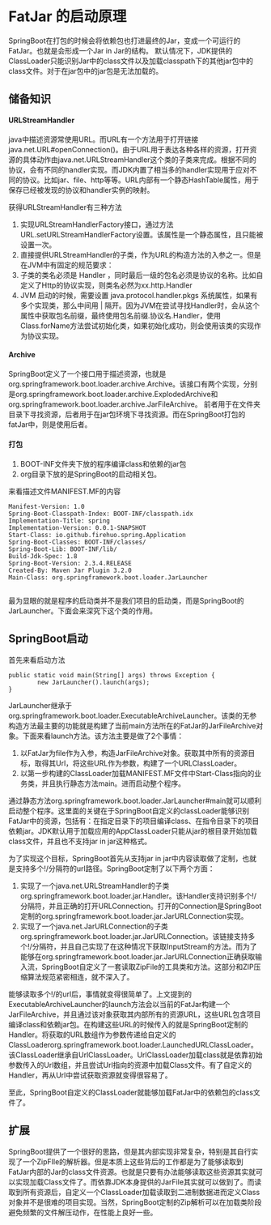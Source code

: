 # FatJar 的启动原理

SpringBoot在打包的时候会将依赖包也打进最终的Jar，变成一个可运行的FatJar。也就是会形成一个Jar in Jar的结构。
默认情况下，JDK提供的ClassLoader只能识别Jar中的class文件以及加载classpath下的其他jar包中的class文件。对于在jar包中的jar包是无法加载的。

## 储备知识

#### URLStreamHandler

java中描述资源常使用URL。而URL有一个方法用于打开链接java.net.URL#openConnection()。由于URL用于表达各种各样的资源，打开资源的具体动作由java.net.URLStreamHandler这个类的子类来完成。根据不同的协议，会有不同的handler实现。而JDK内置了相当多的handler实现用于应对不同的协议。比如jar、file、http等等。URL内部有一个静态HashTable属性，用于保存已经被发现的协议和handler实例的映射。

获得URLStreamHandler有三种方法

1. 实现URLStreamHandlerFactory接口，通过方法URL.setURLStreamHandlerFactory设置。该属性是一个静态属性，且只能被设置一次。
2. 直接提供URLStreamHandler的子类，作为URL的构造方法的入参之一。但是在JVM中有固定的规范要求：
3. 子类的类名必须是 Handler ，同时最后一级的包名必须是协议的名称。比如自定义了Http的协议实现，则类名必然为xx.http.Handler
4. JVM 启动的时候，需要设置 java.protocol.handler.pkgs 系统属性，如果有多个实现类，那么中间用 | 隔开。因为JVM在尝试寻找Handler时，会从这个属性中获取包名前缀，最终使用包名前缀.协议名.Handler，使用Class.forName方法尝试初始化类，如果初始化成功，则会使用该类的实现作为协议实现。

#### Archive

SpringBoot定义了一个接口用于描述资源，也就是org.springframework.boot.loader.archive.Archive。该接口有两个实现，分别是org.springframework.boot.loader.archive.ExplodedArchive和org.springframework.boot.loader.archive.JarFileArchive。
前者用于在文件夹目录下寻找资源，后者用于在jar包环境下寻找资源。而在SpringBoot打包的fatJar中，则是使用后者。

#### 打包

1. BOOT-INF文件夹下放的程序编译class和依赖的jar包
2. org目录下放的是SpringBoot的启动相关包。

来看描述文件MANIFEST.MF的内容

```
Manifest-Version: 1.0
Spring-Boot-Classpath-Index: BOOT-INF/classpath.idx
Implementation-Title: spring
Implementation-Version: 0.0.1-SNAPSHOT
Start-Class: io.github.firehuo.spring.Application
Spring-Boot-Classes: BOOT-INF/classes/
Spring-Boot-Lib: BOOT-INF/lib/
Build-Jdk-Spec: 1.8
Spring-Boot-Version: 2.3.4.RELEASE
Created-By: Maven Jar Plugin 3.2.0
Main-Class: org.springframework.boot.loader.JarLauncher


```

最为显眼的就是程序的启动类并不是我们项目的启动类，而是SpringBoot的JarLauncher。下面会来深究下这个类的作用。

## SpringBoot启动

首先来看启动方法

```
public static void main(String[] args) throws Exception {
        new JarLauncher().launch(args);
}
```

JarLauncher继承于org.springframework.boot.loader.ExecutableArchiveLauncher。该类的无参构造方法最主要的功能就是构建了当前main方法所在的FatJar的JarFileArchive对象。下面来看launch方法。该方法主要是做了2个事情：

1. 以FatJar为file作为入参，构造JarFileArchive对象。获取其中所有的资源目标，取得其Url，将这些URL作为参数，构建了一个URLClassLoader。
2. 以第一步构建的ClassLoader加载MANIFEST.MF文件中Start-Class指向的业务类，并且执行静态方法main。进而启动整个程序。

通过静态方法org.springframework.boot.loader.JarLauncher#main就可以顺利启动整个程序。这里面的关键在于SpringBoot自定义的classLoader能够识别FatJar中的资源，包括有：在指定目录下的项目编译class、在指令目录下的项目依赖jar。JDK默认用于加载应用的AppClassLoader只能从jar的根目录开始加载class文件，并且也不支持jar in jar这种格式。

为了实现这个目标，SpringBoot首先从支持jar in jar中内容读取做了定制，也就是支持多个!/分隔符的url路径。SpringBoot定制了以下两个方面：

1. 实现了一个java.net.URLStreamHandler的子类org.springframework.boot.loader.jar.Handler。该Handler支持识别多个!/分隔符，并且正确的打开URLConnection。打开的Connection是SpringBoot定制的org.springframework.boot.loader.jar.JarURLConnection实现。
2. 实现了一个java.net.JarURLConnection的子类org.springframework.boot.loader.jar.JarURLConnection。该链接支持多个!/分隔符，并且自己实现了在这种情况下获取InputStream的方法。而为了能够在org.springframework.boot.loader.jar.JarURLConnection正确获取输入流，SpringBoot自定义了一套读取ZipFile的工具类和方法。这部分和ZIP压缩算法规范紧密相连，就不深入了。

能够读取多个!/的url后，事情就变得很简单了。上文提到的ExecutableArchiveLauncher的launch方法会以当前的FatJar构建一个JarFileArchive，并且通过该对象获取其内部所有的资源URL，这些URL包含项目编译class和依赖jar包。在构建这些URL的时候传入的就是SpringBoot定制的Handler。将获取的URL数组作为参数传递给自定义的ClassLoaderorg.springframework.boot.loader.LaunchedURLClassLoader。该ClassLoader继承自UrlClassLoader。UrlClassLoader加载class就是依靠初始参数传入的Url数组，并且尝试Url指向的资源中加载Class文件。有了自定义的Handler，再从Url中尝试获取资源就变得很容易了。

至此，SpringBoot自定义的ClassLoader就能够加载FatJar中的依赖包的class文件了。

## 扩展
SpringBoot提供了一个很好的思路，但是其内部实现非常复杂，特别是其自行实现了一个ZipFIle的解析器。但是本质上这些背后的工作都是为了能够读取到FatJar内部的Jar的class文件资源。也就是只要有办法能够读取这些资源其实就可以实现加载Class文件了。而依靠JDK本身提供的JarFile其实就可以做到了。而读取到所有资源后，自定义一个ClassLoader加载读取到二进制数据进而定义Class对象并不是很难的项目实现。当然，SpringBoot定制的Zip解析可以在加载类阶段避免频繁的文件解压动作，在性能上良好一些。
